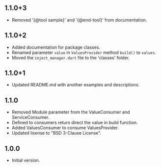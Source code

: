 ## 1.1.0+3

* Removed '{@tool sample}' and '{@end-tool}' from documentation.

## 1.1.0+2

* Added documentation for package classes.
* Renamed parameter `value` in `ValuesProvider` method `build()` to `values`.
* Moved the `inject_manager.dart` file to the 'classes' folder.

## 1.1.0+1

* Updated README.md with another examples and descriptions.

## 1.1.0

* Removed Module parameter from the ValueConsumer and ServiceConsumer.
* Defined to consumers return direct the value in build function.
* Added ValuesConsumer to consume ValuesProvider.
* Updated lisense to "BSD 3-Clause License".

## 1.0.0

* Initial version.